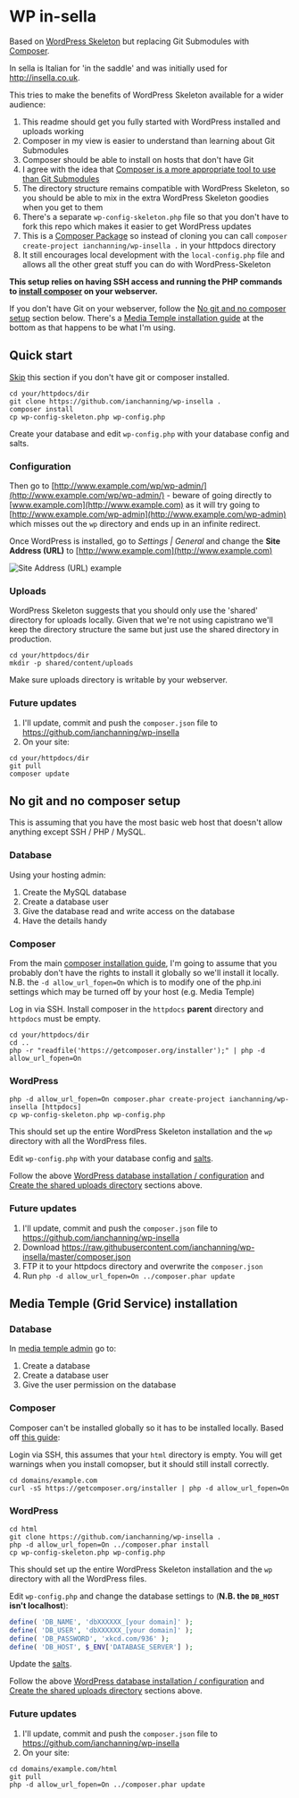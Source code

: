 # WP in-sella

Based on [WordPress Skeleton](https://github.com/markjaquith/WordPress-Skeleton) but replacing Git Submodules with [Composer](https://getcomposer.org/).

In sella is Italian for 'in the saddle' and was initially used for <http://insella.co.uk>.

This tries to make the benefits of WordPress Skeleton available for a wider audience:

1. This readme should get you fully started with WordPress installed and uploads working
1. Composer in my view is easier to understand than learning about Git Submodules
1. Composer should be able to install on hosts that don't have Git
1. I agree with the idea that [Composer is a more appropriate tool to use than Git Submodules](https://roots.io/using-composer-with-wordpress/)
1. The directory structure remains compatible with WordPress Skeleton, so you should be able to mix in the extra WordPress Skeleton goodies when you get to them
1. There's a separate `wp-config-skeleton.php` file so that you don't have to fork this repo which makes it easier to get WordPress updates
1. This is a [Composer Package](https://packagist.org/packages/ianchanning/wp-insella) so instead of cloning you can call `composer create-project ianchanning/wp-insella .` in your httpdocs directory
1. It still encourages local development with the `local-config.php` file and allows all the other great stuff you can do with WordPress-Skeleton

**This setup relies on having SSH access and running the PHP commands to [install composer](https://getcomposer.org/doc/00-intro.md#installation-linux-unix-osx) on your webserver.**

If you don't have Git on your webserver, follow the [No git and no composer setup](#no-git-and-no-composer-setup) section below. There's a [Media Temple installation guide](#media-temple-grid-service-installation) at the bottom as that happens to be what I'm using.

## Quick start
[Skip](#no-git-and-no-composer-setup) this section if you don't have git or composer installed.

```shell
cd your/httpdocs/dir
git clone https://github.com/ianchanning/wp-insella .
composer install
cp wp-config-skeleton.php wp-config.php
```

Create your database and edit `wp-config.php` with your database config and salts.

### Configuration

Then go to [http://www.example.com/wp/wp-admin/](http://www.example.com/wp/wp-admin/) - beware of going directly to [www.example.com](http://www.example.com) as it will try going to [http://www.example.com/wp-admin](http://www.example.com/wp-admin) which misses out the `wp` directory and ends up in an infinite redirect.

Once WordPress is installed, go to *Settings | General* and change the **Site Address (URL)** to [http://www.example.com](http://www.example.com)

![Site Address (URL) example](https://dl.dropboxusercontent.com/u/7765571/github/wp-insella/site_address.png)

### Uploads

WordPress Skeleton suggests that you should only use the 'shared' directory for uploads locally. Given that we're not using capistrano we'll keep the directory structure the same but just use the shared directory in production.

```shell
cd your/httpdocs/dir
mkdir -p shared/content/uploads
```

Make sure uploads directory is writable by your webserver.

### Future updates

1. I'll update, commit and push the `composer.json` file to https://github.com/ianchanning/wp-insella
2. On your site:

```shell
cd your/httpdocs/dir
git pull
composer update
```

## No git and no composer setup

This is assuming that you have the most basic web host that doesn't allow anything except SSH / PHP / MySQL.

### Database

Using your hosting admin:

1. Create the MySQL database
2. Create a database user
3. Give the database read and write access on the database
4. Have the details handy

### Composer

From the main [composer installation guide](https://getcomposer.org/doc/00-intro.md#installation-linux-unix-osx), I'm going to assume that you probably don't have the rights to install it globally so we'll install it locally. N.B. the `-d allow_url_fopen=On` which is to modify one of the php.ini settings which may be turned off by your host (e.g. Media Temple)

Log in via SSH. Install composer in the `httpdocs` **parent** directory and `httpdocs` must be empty.

```shell
cd your/httpdocs/dir
cd ..
php -r "readfile('https://getcomposer.org/installer');" | php -d allow_url_fopen=On
```

### WordPress

```shell
php -d allow_url_fopen=On composer.phar create-project ianchanning/wp-insella [httpdocs]
cp wp-config-skeleton.php wp-config.php
```

This should set up the entire WordPress Skeleton installation and the `wp` directory with all the WordPress files.

Edit `wp-config.php` with your database config and [salts](https://api.wordpress.org/secret-key/1.1/salt/).

Follow the above [WordPress database installation / configuration](#wordpress-database-installation--configuration) and [Create the shared uploads directory](#create-the-shared-uploads-directory) sections above.

### Future updates

1. I'll update, commit and push the `composer.json` file to <https://github.com/ianchanning/wp-insella>
1. Download <https://raw.githubusercontent.com/ianchanning/wp-insella/master/composer.json>
1. FTP it to your httpdocs directory and overwrite the `composer.json`
1. Run `php -d allow_url_fopen=On ../composer.phar update`

## Media Temple (Grid Service) installation

### Database

In [media temple admin](https://ac.mediatemple.net/home.mt) go to:

1. Create a database
2. Create a database user
3. Give the user permission on the database

### Composer

Composer can't be installed globally so it has to be installed locally. Based off [this guide](http://www.neontsunami.com/posts/installing-composer-and-laravel-4-on-media-temple-%28gs%29):

Login via SSH, this assumes that your `html` directory is empty. You will get warnings when you install comopser, but it should still install correctly.

```shell
cd domains/example.com
curl -sS https://getcomposer.org/installer | php -d allow_url_fopen=On
```

### WordPress

```shell
cd html
git clone https://github.com/ianchanning/wp-insella .
php -d allow_url_fopen=On ../composer.phar install
cp wp-config-skeleton.php wp-config.php
```

This should set up the entire WordPress Skeleton installation and the `wp` directory with all the WordPress files.

Edit `wp-config.php` and change the database settings to (**N.B. the `DB_HOST` isn't localhost**):

```php
define( 'DB_NAME', 'dbXXXXXX_[your domain]' );
define( 'DB_USER', 'dbXXXXXX_[your domain]' );
define( 'DB_PASSWORD', 'xkcd.com/936' );
define( 'DB_HOST', $_ENV['DATABASE_SERVER'] );
```

Update the [salts](https://api.wordpress.org/secret-key/1.1/salt/).

Follow the above [WordPress database installation / configuration](#wordpress-database-installation--configuration) and [Create the shared uploads directory](#create-the-shared-uploads-directory) sections above.

### Future updates

1. I'll update, commit and push the `composer.json` file to https://github.com/ianchanning/wp-insella
2. On your site:

```shell
cd domains/example.com/html
git pull
php -d allow_url_fopen=On ../composer.phar update
```
